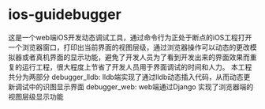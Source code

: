 # ios-guidebugger
这是一个web端iOS开发动态调试工具，通过命令行为正处于断点的iOS工程打开一个浏览器窗口，打印出当前界面的视图层级，通过浏览器操作可以动态的更改模拟器或者真机界面的显示功能，避免了开发人员为了看到开发出来的界面效果而重复的运行工程，很大程度上节省了开发人员用于界面调试的时间和人力。
本工程共分为两部分
debugger_lldb: lldb端实现了通过lldb动态插入代码，从而动态更新调试中的识图显示界面
debugger_web: web端通过Django 实现了浏览器端的视图层级显示功能
